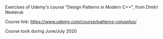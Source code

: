 Exercises of Udemy's course "Design Patterns in Modern C++", from Dmitri Nesteruk

Course link: https://www.udemy.com/course/patterns-cplusplus/

Course took during June/July 2020